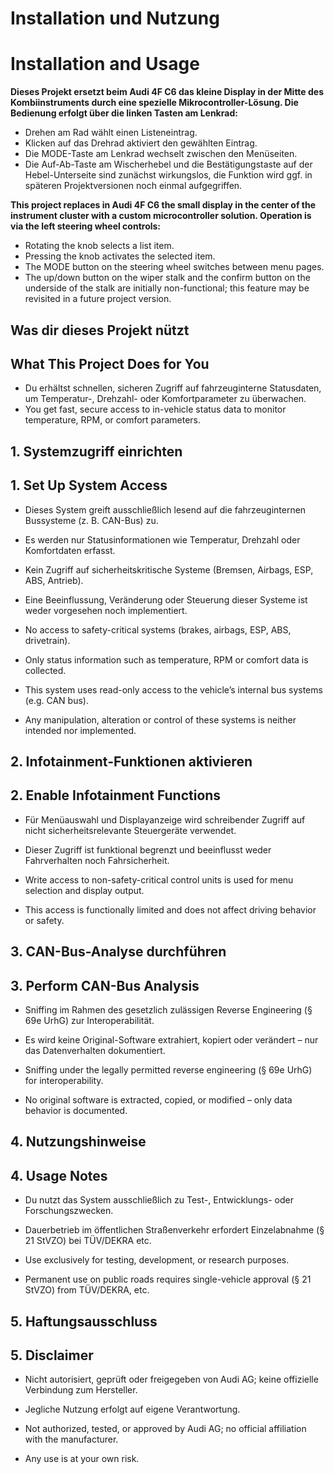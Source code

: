 # Installation und Nutzung  
# Installation and Usage  

**Dieses Projekt ersetzt beim Audi 4F C6 das kleine Display in der Mitte des Kombiinstruments durch eine spezielle Mikrocontroller-Lösung. Die Bedienung erfolgt über die linken Tasten am Lenkrad:**  
- Drehen am Rad wählt einen Listeneintrag.  
- Klicken auf das Drehrad aktiviert den gewählten Eintrag.  
- Die MODE-Taste am Lenkrad wechselt zwischen den Menüseiten.  
- Die Auf-Ab-Taste am Wischerhebel und die Bestätigungstaste auf der Hebel-Unterseite sind zunächst wirkungslos, die Funktion wird ggf. in späteren Projektversionen noch einmal aufgegriffen.

**This project replaces in Audi 4F C6 the small display in the center of the instrument cluster with a custom microcontroller solution. Operation is via the left steering wheel controls:**  
- Rotating the knob selects a list item.  
- Pressing the knob activates the selected item.  
- The MODE button on the steering wheel switches between menu pages.  
- The up/down button on the wiper stalk and the confirm button on the underside of the stalk are initially non-functional; this feature may be revisited in a future project version.

## Was dir dieses Projekt nützt  
## What This Project Does for You  

- Du erhältst schnellen, sicheren Zugriff auf fahrzeuginterne Statusdaten, um Temperatur-, Drehzahl- oder Komfortparameter zu überwachen.  
- You get fast, secure access to in-vehicle status data to monitor temperature, RPM, or comfort parameters.  

## 1. Systemzugriff einrichten  
## 1. Set Up System Access  

- Dieses System greift ausschließlich lesend auf die fahrzeuginternen Bussysteme (z. B. CAN-Bus) zu.  
- Es werden nur Statusinformationen wie Temperatur, Drehzahl oder Komfortdaten erfasst.  
- Kein Zugriff auf sicherheitskritische Systeme (Bremsen, Airbags, ESP, ABS, Antrieb).  
- Eine Beeinflussung, Veränderung oder Steuerung dieser Systeme ist weder vorgesehen noch implementiert.  

- No access to safety-critical systems (brakes, airbags, ESP, ABS, drivetrain).  
- Only status information such as temperature, RPM or comfort data is collected.  
- This system uses read-only access to the vehicle’s internal bus systems (e.g. CAN bus).  
- Any manipulation, alteration or control of these systems is neither intended nor implemented.  

## 2. Infotainment-Funktionen aktivieren  
## 2. Enable Infotainment Functions  

- Für Menüauswahl und Displayanzeige wird schreibender Zugriff auf nicht sicherheitsrelevante Steuergeräte verwendet.  
- Dieser Zugriff ist funktional begrenzt und beeinflusst weder Fahrverhalten noch Fahrsicherheit.  

- Write access to non-safety-critical control units is used for menu selection and display output.  
- This access is functionally limited and does not affect driving behavior or safety.  

## 3. CAN-Bus-Analyse durchführen  
## 3. Perform CAN-Bus Analysis  

- Sniffing im Rahmen des gesetzlich zulässigen Reverse Engineering (§ 69e UrhG) zur Interoperabilität.  
- Es wird keine Original-Software extrahiert, kopiert oder verändert – nur das Datenverhalten dokumentiert.  

- Sniffing under the legally permitted reverse engineering (§ 69e UrhG) for interoperability.  
- No original software is extracted, copied, or modified – only data behavior is documented.  

## 4. Nutzungshinweise  
## 4. Usage Notes  

- Du nutzt das System ausschließlich zu Test-, Entwicklungs- oder Forschungszwecken.  
- Dauerbetrieb im öffentlichen Straßenverkehr erfordert Einzelabnahme (§ 21 StVZO) bei TÜV/DEKRA etc.  

- Use exclusively for testing, development, or research purposes.  
- Permanent use on public roads requires single-vehicle approval (§ 21 StVZO) from TÜV/DEKRA, etc.  

## 5. Haftungsausschluss  
## 5. Disclaimer  

- Nicht autorisiert, geprüft oder freigegeben von Audi AG; keine offizielle Verbindung zum Hersteller.  
- Jegliche Nutzung erfolgt auf eigene Verantwortung.  

- Not authorized, tested, or approved by Audi AG; no official affiliation with the manufacturer.  
- Any use is at your own risk.  